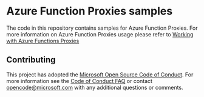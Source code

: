 # Azure Function Proxies samples

The code in this repository contains samples for Azure Function Proxies. For more information on Azure Function Proxies usage please refer to 
[Working with Azure Functions Proxies](https://docs.microsoft.com/en-us/azure/azure-functions/functions-proxies)

## Contributing

This project has adopted the [Microsoft Open Source Code of Conduct](https://opensource.microsoft.com/codeofconduct/). For more information see the [Code of Conduct FAQ](https://opensource.microsoft.com/codeofconduct/faq/) or contact [opencode@microsoft.com](mailto:opencode@microsoft.com) with any additional questions or comments.
